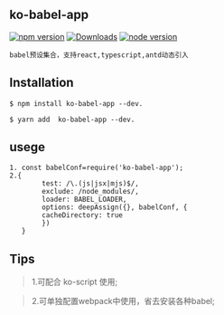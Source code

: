 ## ko-babel-app 

[![npm version](https://img.shields.io/npm/v/ts-loader.svg)](https://www.npmjs.com/package/ko-babel-app)
[![Downloads](http://img.shields.io/npm/dm/ts-loader.svg)](https://npmjs.org/package/ko-babel-app)
[![node version](https://github.githubassets.com/images/icons/emoji/unicode/1f420.png)](https://www.npmjs.com/package/babel-loader)

```text
babel预设集合，支持react,typescript,antd动态引入
```
## Installation
```text
$ npm install ko-babel-app --dev.

$ yarn add  ko-babel-app --dev.
```

## usege
```text
1. const babelConf=require('ko-babel-app');
2.{
        test: /\.(js|jsx|mjs)$/,
        exclude: /node_modules/,
        loader: BABEL_LOADER,
        options: deepAssign({}, babelConf, {
        cacheDirectory: true
        })
   }
```

## Tips

> 1.可配合 ko-script 使用;

> 2.可单独配置webpack中使用，省去安装各种babel;




